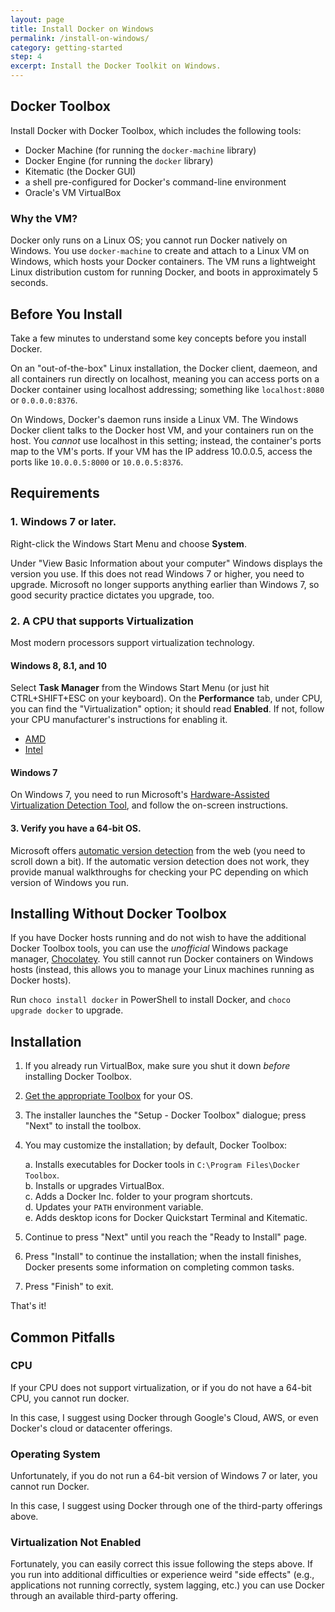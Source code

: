 ```yaml
---
layout: page
title: Install Docker on Windows
permalink: /install-on-windows/
category: getting-started
step: 4
excerpt: Install the Docker Toolkit on Windows.
---
```


## Docker Toolbox

Install Docker with Docker Toolbox, which includes the following tools:

* Docker Machine (for running the `docker-machine` library)
* Docker Engine (for running the `docker` library)
* Kitematic (the Docker GUI)
* a shell pre-configured for Docker's command-line environment
* Oracle's VM VirtualBox

### Why the VM?
Docker only runs on a Linux OS; you cannot run Docker natively on Windows. You use `docker-machine` to create and attach to a Linux VM on Windows, which hosts your Docker containers. The VM runs a lightweight Linux distribution custom for running Docker, and boots in approximately 5 seconds.

## Before You Install

Take a few minutes to understand some key concepts before you install Docker.

On an "out-of-the-box" Linux installation, the Docker client, daemeon, and all containers run directly on localhost, meaning you can access ports on a Docker container using localhost addressing; something like `localhost:8080` or `0.0.0.0:8376`.

On Windows, Docker's daemon runs inside a Linux VM. The Windows Docker client talks to the Docker host VM, and your containers run on the host. You *cannot* use localhost in this setting; instead, the container's ports map to the VM's ports. If your VM has the IP address 10.0.0.5, access the ports like `10.0.0.5:8000` or `10.0.0.5:8376`.

## Requirements

### 1. Windows 7 or later.
Right-click the Windows Start Menu and choose **System**.

Under "View Basic Information about your computer" Windows displays the version you use. If this does not read Windows 7 or higher, you need to upgrade. Microsoft no longer supports anything earlier than Windows 7, so good security practice dictates you upgrade, too.

### 2. A CPU that supports Virtualization
Most modern processors support virtualization technology.

#### Windows 8, 8.1, and 10
Select **Task Manager** from the Windows Start Menu (or just hit CTRL+SHIFT+ESC on your keyboard). On the **Performance** tab, under CPU, you can find the "Virtualization" option; it should read **Enabled**. If not, follow your CPU manufacturer's instructions for enabling it.

- [AMD](http://www.amd.com)
- [Intel](http://www.intel.com)

#### Windows 7
On Windows 7, you need to run Microsoft's [Hardware-Assisted Virtualization Detection Tool](https://www.microsoft.com/en-us/download/details.aspx?id=592), and follow the on-screen instructions.

#### 3. Verify you have a 64-bit OS.
Microsoft offers [automatic version detection](https://support.microsoft.com/en-us/kb/827218) from the web (you need to scroll down a bit). If the automatic version detection does not work, they provide manual walkthroughs for checking your PC depending on which version of Windows you run.

## Installing Without Docker Toolbox

If you have Docker hosts running and do not wish to have the additional Docker Toolbox tools, you can use the *unofficial* Windows package manager, [Chocolatey](https://chocolatey.org). You still cannot run Docker containers on Windows hosts (instead, this allows you to manage your Linux machines running as Docker hosts).

Run `choco install docker` in PowerShell to install Docker, and `choco upgrade docker` to upgrade.

## Installation

1. If you already run VirtualBox, make sure you shut it down *before* installing Docker Toolbox.
2. [Get the appropriate Toolbox](https://www.docker.com/products/docker-toolbox) for your OS.
3. The installer launches the "Setup - Docker Toolbox" dialogue; press "Next" to install the toolbox.
4. You may customize the installation; by default, Docker Toolbox:

    a. Installs executables for Docker tools in `C:\Program Files\Docker Toolbox`.<br>
    b. Installs or upgrades VirtualBox.<br>
    c. Adds a Docker Inc. folder to your program shortcuts.<br>
    d. Updates your `PATH` environment variable.<br>
    e. Adds desktop icons for Docker Quickstart Terminal and Kitematic.
 5. Continue to press "Next" until you reach the "Ready to Install" page.
 6. Press "Install" to continue the installation; when the install finishes, Docker presents some information on completing common tasks.
 7. Press "Finish" to exit.

That's it!

## Common Pitfalls

### CPU

If your CPU does not support virtualization, or if you do not have a 64-bit CPU, you cannot run docker.

In this case, I suggest using Docker through Google's Cloud, AWS, or even Docker's cloud or datacenter offerings.

### Operating System

Unfortunately, if you do not run a 64-bit version of Windows 7 or later, you cannot run Docker.

In this case, I suggest using Docker through one of the third-party offerings above.

### Virtualization Not Enabled

Fortunately, you can easily correct this issue following the steps above. If you run into additional difficulties or experience weird "side effects" (e.g., applications not running correctly, system lagging, etc.) you can use Docker through an available third-party offering.
